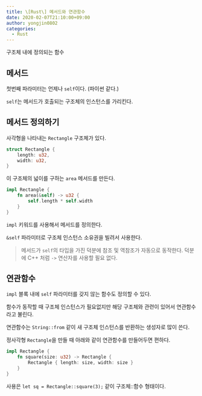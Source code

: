 ```yaml
---
title: \[Rust\] 메서드와 연관함수
date: 2020-02-07T21:10:00+09:00
author: yongjin0802
categories:
  - Rust
---
```


구조체 내에 정의되는 함수

## 메서드

첫번째 파라미터는 언제나 `self`이다. (파이썬 같다.)

`self`는 메서드가 호출되는 구조체의 인스턴스를 가리킨다.

## 메서드 정의하기

사각형을 나타내는 `Rectangle` 구조체가 있다.

```rust
struct Rectangle {
    length: u32,
    width: u32,
}
```

이 구조체의 넓이를 구하는 `area` 메서드를 만든다.

```rust
impl Rectangle {
    fn area(&self) -> u32 {
        self.length * self.width
    }
}
```

`impl` 키워드를 사용해서 메서드를 정의한다.

`&self` 파라미터로 구조체 인스턴스 소유권을 빌려서 사용한다.

> 메서드가 `self`의 타입을 가진 덕분에 참조 및 역참조가 자동으로 동작한다. 덕분에 C++ 처럼 `->` 연산자를 사용할 필요 없다.

## 연관함수

`impl` 블록 내에 `self` 파라미터를 갖지 않는 함수도 정의할 수 있다.

함수가 동작할 때 구조체 인스턴스가 필요없지만 해당 구조체와 관련이 있어서 연관함수라고 불린다.

연관함수는 `String::from` 같이 새 구조체 인스턴스를 반환하는 생성자로 많이 쓴다.

정사각형 `Rectangle`을 만들 때 아래와 같이 연관함수를 만들어두면 편하다.

```rust
impl Rectangle {
    fn square(size: u32) -> Rectangle {
        Rectangle { length: size, width: size }
    }
}
```

사용은 `let sq = Rectangle::square(3);` 같이 구조체::함수 형태이다.
